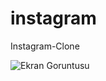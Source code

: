 # instagram
Instagram-Clone

![Ekran Goruntusu](https://github.com/SevdeSazak/instagram/blob/main/a.png)

